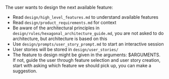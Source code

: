 The user wants to design the next available feature:
- Read `design/high_level_features.md` to understand available features
- Read `design/product_requirements.md` for context
- Be aware of the architectural principles in `design/rules/hexagonal_architecture_guide.md`, you are not asked to do architecture, but architecture is based on this
- Use `design/prompts/user_story_prompt.md` to start an interactive session
- User stories will be stored in `design/user_stories/`
- The feature to design might be given in the arguments: $ARGUMENTS. If not, guide the user through feature selection and user story creation, start with asking which feature we should pick up, you can make a suggestion.